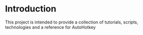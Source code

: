 # Introduction
This project is intended to provide a collection of tutorials, scripts, technologies and a reference for AutoHotkey
